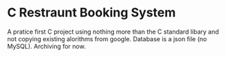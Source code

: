 # C Restraunt Booking System
A pratice first C project using nothing more than the C standard libary and not copying existing alorithms from google. Database is a json file (no MySQL).
Archiving for now.
